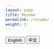 ```yaml
---
layout: page
title: Resume
permalink: /resume/
weight: 3
---
```


<button id="buttonA">English</button>
<button id="buttonB">中文</button>

<object id="objectA" data="../assets/path/to/document.pdf" width="1000" height="1000" type='application/pdf'></object>

<object id="objectB" style="display:none;" data="../assets/path/to/潘逸铭简历（中）.pdf" width="1000" height="1000" type='application/pdf'></object>

<style>
#buttonA, #buttonB {
    display: inline-block; /* Ensure buttons are inline */
}
</style>

<script>
    document.getElementById("buttonA").addEventListener("click", function() {
    document.getElementById("objectA").style.display = "block"; // Show A
    document.getElementById("objectB").style.display = "none";  // Hide B
});

document.getElementById("buttonB").addEventListener("click", function() {
    document.getElementById("objectB").style.display = "block"; // Show B
    document.getElementById("objectA").style.display = "none";  // Hide A
});
</script>